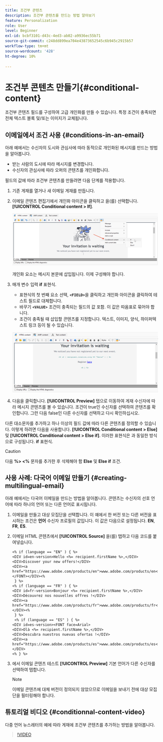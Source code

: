 ```yaml
---
title: 조건부 콘텐츠
description: 조건부 콘텐츠를 만드는 방법 알아보기
feature: Personalization
role: User
level: Beginner
exl-id: bcbf3101-d43c-4ed3-ab02-a9936ec55b71
source-git-commit: c248dd899ea704e43873652545c6b945c2915b57
workflow-type: tm+mt
source-wordcount: '428'
ht-degree: 10%

---
```


# 조건부 콘텐츠 만들기{#conditional-content}

조건부 콘텐츠 필드를 구성하여 고급 개인화를 만들 수 있습니다. 특정 조건이 충족되면 전체 텍스트 블록 및/또는 이미지가 교체됩니다.


## 이메일에서 조건 사용 {#conditions-in-an-email}

아래 예에서는 수신자의 도시와 관심사에 따라 동적으로 개인화된 메시지를 만드는 방법을 알아봅니다.

* 받는 사람의 도시에 따라 메시지를 변경합니다.
* 수신자의 관심사에 따라 오퍼의 콘텐츠를 개인화합니다.

필드의 값에 따라 조건부 콘텐츠를 만들려면 다음 단계를 적용합니다.

1. 기존 게재를 열거나 새 이메일 게재를 만듭니다.
1. 이메일 콘텐츠 편집기에서 개인화 아이콘을 클릭하고 을(를) 선택합니다. **[!UICONTROL Conditional content > If]**.

   ![조건 삽입](assets/condition-insert.png)

   개인화 요소는 메시지 본문에 삽입됩니다. 이제 구성해야 합니다.

1. 매개 변수 입력 **if** 표현식.

   * 표현식의 첫 번째 요소 선택, **`<FIELD>`**&#x200B;을 클릭하고 개인화 아이콘을 클릭하여 테스트 필드로 대체합니다.
   * 바꾸기 **`<VALUE>`** 조건이 충족되는 필드의 값 포함. 이 값은 따옴표로 묶어야 합니다.
   * 조건이 충족될 때 삽입할 콘텐츠를 지정합니다. 텍스트, 이미지, 양식, 하이퍼텍스트 링크 등이 될 수 있습니다.

   ![이메일의 상태](assets/condition-in-email.png)

1. 다음을 클릭합니다. **[!UICONTROL Preview]** 탭으로 이동하여 게재 수신자에 따라 메시지 콘텐츠를 볼 수 있습니다. 조건이 true인 수신자를 선택하여 콘텐츠를 확인합니다. 그런 다음 false인 다른 수신자를 선택하고 다시 확인하십시오.

다른 대소문자를 추가하고 하나 이상의 필드 값에 따라 다른 콘텐츠를 정의할 수 있습니다. 이렇게 하려면 다음을 사용합니다. **[!UICONTROL Conditional content > Else]** 및 **[!UICONTROL Conditional content > Else if]**. 이러한 표현식은 과 동일한 방식으로 구성됩니다. **if** 표현식.

>[!CAUTION]
>
>다음 **%> &lt;%** 문자를 추가한 후 삭제해야 함 **Else** 및 **Else if** 조건.


## 사용 사례: 다국어 이메일 만들기 {#creating-multilingual-email}

아래 예에서는 다국어 이메일을 만드는 방법을 알아봅니다. 콘텐츠는 수신자의 선호 언어에 따라 하나의 언어 또는 다른 언어로 표시됩니다.

1. 이메일을 만들고 대상 모집단을 선택합니다. 이 예에서 한 버전 또는 다른 버전을 표시하는 조건은 **언어** 수신자 프로필의 값입니다. 이 값은 다음으로 설정됩니다. **EN**, **FR**, **ES**.
1. 이메일 HTML 콘텐츠에서 **[!UICONTROL Source]** 을(를) 탭하고 다음 코드를 붙여넣습니다.

   ```
   <% if (language == "EN" ) { %>
   <DIV id=en-version>Hello <%= recipient.firstName %>,</DIV>
   <DIV>Discover your new offers!</DIV>
   <DIV><a href="https://www.adobe.com/products/en">www.adobe.com/products/en</A></FONT></DIV><%
    } %>
   <% if (language == "FR" ) { %>
   <DIV id=fr-version>Bonjour <%= recipient.firstName %>,</DIV>
   <DIV>Découvrez nos nouvelles offres !</DIV>
   <DIV><a href="https://www.adobe.com/products/fr">www.adobe.com/products/fr</A></DIV><%
    } %>
    <% if (language == "ES" ) { %>
   <DIV id=es-version><FONT face=Arial>
   <DIV>Olà <%= recipient.firstName %>,</DIV>
   <DIV>Descubra nuestros nuevas ofertas !</DIV>
   <DIV><a href="https://www.adobe.com/products/es">www.adobe.com/products/es</A></DIV>
   <% } %>
   ```

1. 에서 이메일 콘텐츠 테스트 **[!UICONTROL Preview]** 기본 언어가 다른 수신자를 선택하여 탭합니다.

   >[!NOTE]
   >
   >이메일 콘텐츠에 대체 버전이 정의되지 않았으므로 이메일을 보내기 전에 대상 모집단을 필터링해야 합니다.

## 튜토리얼 비디오 {#conditionnal-content-video}

다중 언어 뉴스레터의 예에 따라 게재에 조건부 콘텐츠를 추가하는 방법을 알아봅니다.

>[!VIDEO](https://video.tv.adobe.com/v/335682?quality=12)
